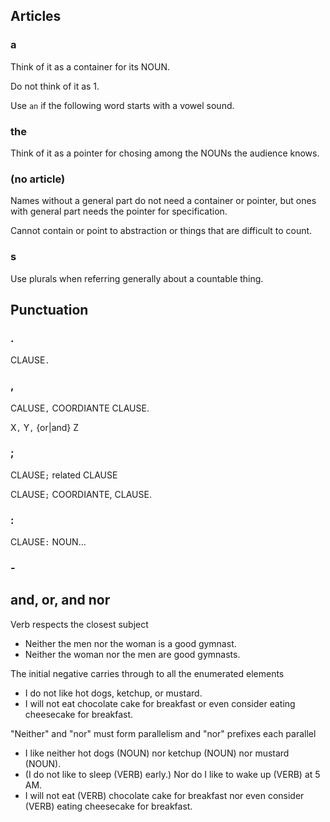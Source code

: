 ## Articles

### a

Think of it as a container for its NOUN.

Do not think of it as 1.

Use `an` if the following word starts with a vowel sound.

### the

Think of it as a pointer for chosing among the NOUNs the audience knows.

### (no article)

Names without a general part do not need a container or pointer, but ones with general part needs the pointer for specification.

Cannot contain or point to abstraction or things that are difficult to count.

### s

Use plurals when referring generally about a countable thing.

## Punctuation

### .

CLAUSE`.`

### ,

CALUSE`,` COORDIANTE CLAUSE.

X`,` Y`,` {or|and} Z

### ;

CLAUSE`;` related CLAUSE

CLAUSE`;` COORDIANTE, CLAUSE.

### :

CLAUSE`:` NOUN...

### -

## and, or, and nor

Verb respects the closest subject

- Neither the men nor the woman is a good gymnast.
- Neither the woman nor the men are good gymnasts.

The initial negative carries through to all the enumerated elements

- I do not like hot dogs, ketchup, or mustard.
- I will not eat chocolate cake for breakfast or even consider eating cheesecake for breakfast.

"Neither" and "nor" must form parallelism and "nor" prefixes each parallel

- I like neither hot dogs (NOUN) nor ketchup (NOUN) nor mustard (NOUN).
- (I do not like to sleep (VERB) early.) Nor do I like to wake up (VERB) at 5 AM.
- I will not eat (VERB) chocolate cake for breakfast nor even consider (VERB) eating cheesecake for breakfast.
